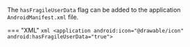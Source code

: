 The `hasFragileUserData` flag can be added to the application `AndroidManifest.xml` file. 

=== "XML"
	```xml
	<application android:icon="@drawable/icon" android:hasFragileUserData="true">
	```

